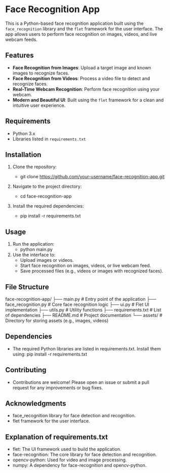# Face Recognition App

This is a Python-based face recognition application built using the `face_recognition` library and the `flet` framework for the user interface. The app allows users to perform face recognition on images, videos, and live webcam feeds.

## Features
- **Face Recognition from Images**: Upload a target image and known images to recognize faces.
- **Face Recognition from Videos**: Process a video file to detect and recognize faces.
- **Real-Time Webcam Recognition**: Perform face recognition using your webcam.
- **Modern and Beautiful UI**: Built using the `flet` framework for a clean and intuitive user experience.

## Requirements
- Python 3.x
- Libraries listed in `requirements.txt`

## Installation
1. Clone the repository:
    - git clone https://github.com/your-username/face-recognition-app.git

2. Navigate to the project directory:
    - cd face-recognition-app

3. Install the required dependencies:
    - pip install -r requirements.txt

## Usage
1. Run the application:
    - python main.py
2. Use the interface to:
    - Upload images or videos.
    - Start face recognition on images, videos, or live webcam feed.
    - Save processed files (e.g., videos or images with recognized faces).

## File Structure
face-recognition-app/
├── main.py # Entry point of the application
├── face_recognition.py # Core face recognition logic
├── ui.py # Flet UI implementation
├── utils.py # Utility functions
├── requirements.txt # List of dependencies
├── README.md # Project documentation
└── assets/ # Directory for storing assets (e.g., images, videos)

## Dependencies
- The required Python libraries are listed in requirements.txt. Install them using:
    pip install -r requirements.txt

## Contributing
- Contributions are welcome! Please open an issue or submit a pull request for any improvements or bug fixes.

## Acknowledgments
- face_recognition library for face detection and recognition.
- flet framework for the user interface.

## Explanation of requirements.txt
- flet: The UI framework used to build the application.
- face-recognition: The core library for face detection and recognition.
- opencv-python: Used for video and image processing.
- numpy: A dependency for face-recognition and opencv-python.
